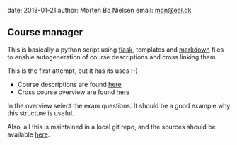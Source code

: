 date: 2013-01-21
author: Morten Bo Nielsen
email: mon@eal.dk

Course manager
--------------

This is basically a python script using [flask](http://flask.pocoo.org/), templates and [markdown](http://daringfireball.net/projects/markdown/basics) files to enable autogeneration of course descriptions and cross linking them.

This is the first attempt, but it has its uses :-)

* Course descriptions are found [here](/Plask/fagplan/)
* Cross course overview are found [here](/Plask/overview/index.html)

In the overview select the exam questions. It should be a good example why this structure is useful.

Also, all this is maintained in a local git repo, and the sources should be available [here](/PlaskSrc/).


